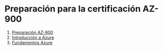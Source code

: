 # Preparación para la certificación AZ-900
1. [Preparación AZ-900](preparacion-az-900.md)
2. [Introducción a Azure](introduccion-azure.md)
3. [Fundamentos Azure](fundamentos-azure.md)
